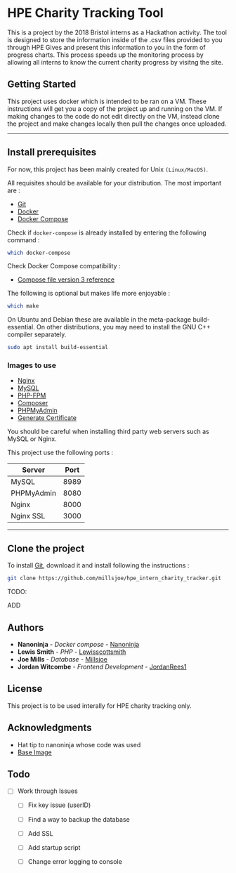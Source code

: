 # HPE Charity Tracking Tool 
This is a project by the 2018 Bristol interns as a Hackathon activity. The tool is designed to store the information inside of the .csv files provided to you through HPE Gives and present this information to you in the form of progress charts. This process speeds up the monitoring process by allowing all interns to know the current charity progress by visitng the site.

## Getting Started

This project uses docker which is intended to be ran on a VM. These instructions will get you a copy of the project up and running on the VM. If making changes to the code do not edit directly on the VM, instead clone the project and make changes locally then pull the changes once uploaded.

___

## Install prerequisites

For now, this project has been mainly created for Unix `(Linux/MacOS)`.

All requisites should be available for your distribution. The most important are :

* [Git](https://git-scm.com/downloads)
* [Docker](https://docs.docker.com/engine/installation/)
* [Docker Compose](https://docs.docker.com/compose/install/)

Check if `docker-compose` is already installed by entering the following command : 

```sh
which docker-compose
```

Check Docker Compose compatibility :

* [Compose file version 3 reference](https://docs.docker.com/compose/compose-file/)

The following is optional but makes life more enjoyable :

```sh
which make
```

On Ubuntu and Debian these are available in the meta-package build-essential. On other distributions, you may need to install the GNU C++ compiler separately.

```sh
sudo apt install build-essential
```

### Images to use

* [Nginx](https://hub.docker.com/_/nginx/)
* [MySQL](https://hub.docker.com/_/mysql/)
* [PHP-FPM](https://hub.docker.com/r/nanoninja/php-fpm/)
* [Composer](https://hub.docker.com/_/composer/)
* [PHPMyAdmin](https://hub.docker.com/r/phpmyadmin/phpmyadmin/)
* [Generate Certificate](https://hub.docker.com/r/jacoelho/generate-certificate/)

You should be careful when installing third party web servers such as MySQL or Nginx.

This project use the following ports :

| Server     | Port |
|------------|------|
| MySQL      | 8989 |
| PHPMyAdmin | 8080 |
| Nginx      | 8000 |
| Nginx SSL  | 3000 |

___

## Clone the project

To install [Git](http://git-scm.com/book/en/v2/Getting-Started-Installing-Git), download it and install following the instructions :

```sh
git clone https://github.com/millsjoe/hpe_intern_charity_tracker.git
```

TODO:

ADD


## Authors

* **Nanoninja** - *Docker compose* - [Nanoninja](https://github.com/nanoninja)
* **Lewis Smith** - *PHP* - [Lewisscottsmith](https://github.com/lewisscottsmith)
* **Joe Mills** - *Database* - [Millsjoe](https://github.com/millsjoe)
* **Jordan Witcombe** - *Frontend Development* - [JordanRees1](https://github.com/JordanRees1)

## License

This project is to be used interally for HPE charity tracking only.

## Acknowledgments

* Hat tip to nanoninja whose code was used
* [Base Image](https://github.com/nanoninja/docker-nginx-php-mysql)

## Todo
- [ ] Work through Issues
    - [ ] Fix key issue (userID)
    - [ ] Find a way to backup the database
    - [ ] Add SSL
    - [ ] Add startup script
    - [ ] Change error logging to console
    
